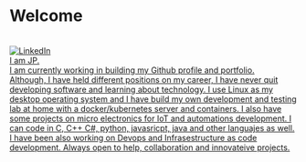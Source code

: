 <h1>Welcome</h1><br>
<a href="https://www.linkedin.com/in/juanpablojadue"><img src="https://img.shields.io/badge/LinkedIn-blue?style=flat-square&logo=linkedin" alt="LinkedIn"><br>
I am JP.<br>
I am currently working in building my Github profile and portfolio.<br>
Although, I have held different positions on my career, I have never quit developing software and learning about technology. 
I use Linux as my desktop operating system and I have build my own development and testing lab at home with a docker/kubernetes server and containers. 
I also have some projects on micro electronics for IoT and automations development.
I can code in C, C++ C#, python, javasricpt, java and other languajes as well. I have been also working on Devops and Infrasestructure as code development.
Always open to help, collaboration and innovateive projects.

